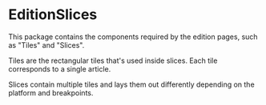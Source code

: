 # EditionSlices

This package contains the components required by the edition pages, such as "Tiles" and "Slices".

Tiles are the rectangular tiles that's used inside slices. Each tile corresponds to a single article.

Slices contain multiple tiles and lays them out differently depending on the platform and breakpoints.

